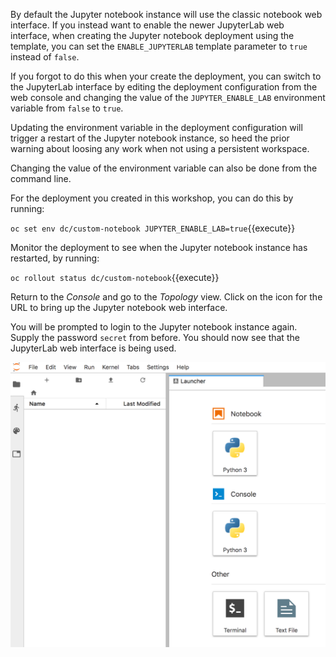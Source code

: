 By default the Jupyter notebook instance will use the classic notebook web interface. If you instead want to enable the newer JupyterLab web interface, when creating the Jupyter notebook deployment using the template, you can set the ``ENABLE_JUPYTERLAB`` template parameter to ``true`` instead of ``false``.

If you forgot to do this when your create the deployment, you can switch to the JupyterLab interface by editing the deployment configuration from the web console and changing the value of the ``JUPYTER_ENABLE_LAB`` environment variable from ``false`` to ``true``.

Updating the environment variable in the deployment configuration will trigger a restart of the Jupyter notebook instance, so heed the prior warning about loosing any work when not using a persistent workspace.

Changing the value of the environment variable can also be done from the command line.

For the deployment you created in this workshop, you can do this by running:

``oc set env dc/custom-notebook JUPYTER_ENABLE_LAB=true``{{execute}}

Monitor the deployment to see when the Jupyter notebook instance has restarted, by running:

``oc rollout status dc/custom-notebook``{{execute}}

Return to the _Console_ and go to the _Topology_ view. Click on the icon for the URL to bring up the Jupyter notebook web interface.

You will be prompted to login to the Jupyter notebook instance again. Supply the password ``secret`` from before. You should now see that the JupyterLab web interface is being used.

![JupyterLab Interface](../../assets/datascience/jupyter-notebooks-42/05-jupyterlab-interface.png)
